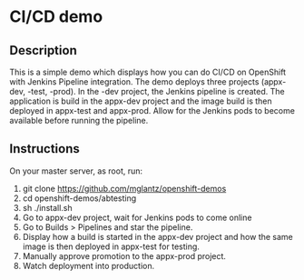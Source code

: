 # CI/CD demo

## Description
This is a simple demo which displays how you can do CI/CD on OpenShift with Jenkins Pipeline integration.
The demo deploys three projects (appx-dev, -test, -prod). In the -dev project, the Jenkins pipeline is created. The application is build in the appx-dev project and the image build is then deployed in appx-test and appx-prod.
Allow for the Jenkins pods to become available before running the pipeline.

## Instructions
On your master server, as root, run:
1. git clone https://github.com/mglantz/openshift-demos
2. cd openshift-demos/abtesting
3. sh ./install.sh
4. Go to appx-dev project, wait for Jenkins pods to come online
5. Go to Builds > Pipelines and star the pipeline.
6. Display how a build is started in the appx-dev project and how the same image is then deployed in appx-test for testing.
7. Manually approve promotion to the appx-prod project.
8. Watch deployment into production.

